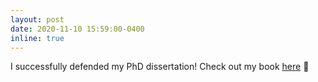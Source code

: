 ```yaml
---
layout: post
date: 2020-11-10 15:59:00-0400
inline: true
---
```


I successfully defended my PhD dissertation! Check out my book <a href="https://marziehf.github.io/assets/pdf/Thesis.pdf" target="blank">here</a> :book:

